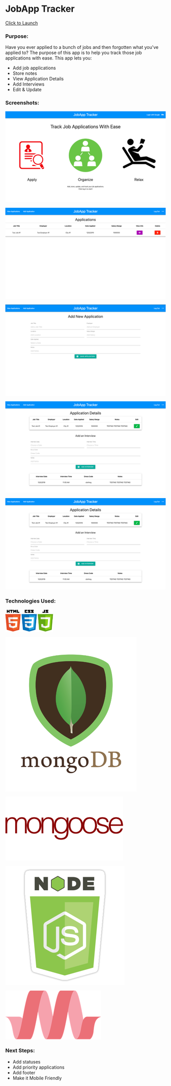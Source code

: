 # JobApp Tracker

[Click to Launch](https://jobapp-trkr.herokuapp.com/)

### Purpose:

Have you ever applied to a bunch of jobs and then forgotten what you've applied to? The purpose of this app is to help you track those job applications with ease. This app lets you: 
- Add job applications
- Store notes
- View Application Details
- Add Interviews
- Edit & Update

### Screenshots:

![Landing Page](https://raw.githubusercontent.com/jcjv94/Application-Tracker/master/public/images/appScreenShots/landing%20page.png)

![Index Page](https://raw.githubusercontent.com/jcjv94/Application-Tracker/master/public/images/appScreenShots/index%20page.png)

![Add Job Application](https://raw.githubusercontent.com/jcjv94/Application-Tracker/master/public/images/appScreenShots/create%20page.png)

![Details & Add Interview](https://raw.githubusercontent.com/jcjv94/Application-Tracker/master/public/images/appScreenShots/details%20page.png)

![Edit Job Applicaiton](https://raw.githubusercontent.com/jcjv94/Application-Tracker/master/public/images/appScreenShots/details%20page.png)

### Technologies Used:

![HTML|CSS|JAVASCRIPT](https://raw.githubusercontent.com/jcjv94/Slot-Machine/master/Images/technologies.png)

![mongoDB](https://raw.githubusercontent.com/jcjv94/Application-Tracker/master/public/images/techUsed/mongodb-icon.png)

![mongoose](https://raw.githubusercontent.com/jcjv94/Application-Tracker/master/public/images/techUsed/mongoose-logo.png)

![Node.js](https://raw.githubusercontent.com/jcjv94/Application-Tracker/master/public/images/techUsed/nodejs-logo.png)

![Materialize](https://raw.githubusercontent.com/jcjv94/Application-Tracker/master/public/images/techUsed/materialize-logo.png)

### Next Steps:

- Add statuses
- Add priority applications
- Add footer
- Make it Mobile Friendly